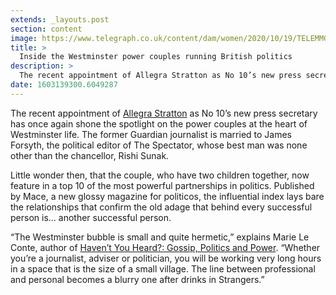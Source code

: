 ```yaml
--- 
extends: _layouts.post 
section: content 
image: https://www.telegraph.co.uk/content/dam/women/2020/10/19/TELEMMGLPICT000209402488_trans_NvBQzQNjv4BqyEBcEk2gdmGXoBpMykl5_ZAjG9S43s2c-wBVD5B8r4E.jpeg?impolicy=logo-overlay 
title: > 
  Inside the Westminster power couples running British politics 
description: > 
  The recent appointment of Allegra Stratton as No 10’s new press secretary has once again shone the spotlight on the power couples at the heart of Westminster life.Little wonder then, that the couple, who have two children together, now feature in a top 10 of the most powerful partnerships in politics.“The Westminster bubble is small and quite hermetic,” explains Marie Le Conte, author of Haven’t You Heard?: Gossip, Politics and Power.“Whether you’re a journalist, adviser or politician, you will be working very long hours in a space that is the size of a small village. 
date: 1603139300.6049287 
--- 
```

<div><p>The recent appointment of <a href="https://www.telegraph.co.uk/women/politics/allegra-stratton-boriss-answer-kellyanne-conway/">Allegra Stratton</a> as No 10&#8217;s new press secretary has once again shone the spotlight on the power couples at the heart of Westminster life. The former Guardian&#160;journalist is married to James Forsyth, the political editor of The Spectator, whose best man was none other than the chancellor, Rishi Sunak.</p>
<p>Little wonder then, that the couple, who have two children together, now feature in a top 10 of the most powerful partnerships in politics. Published by Mace, a new glossy magazine for politicos, the influential index lays bare the relationships that confirm the old adage that behind every successful person is... another successful person.</p>
<p>&#8220;The Westminster bubble is small and quite hermetic,&#8221; explains Marie Le Conte, author of <a href="https://www.telegraph.co.uk/books/what-to-read/best-british-politics-books-buy-christmas-2019/">Haven&#8217;t You Heard?: Gossip, Politics and Power</a>. &#8220;Whether you&#8217;re a journalist, adviser or politician, you will be working very long hours in a space that is the size of a small village. The line between professional and personal becomes a blurry one after drinks in Strangers.&#8221;</p>
</div>